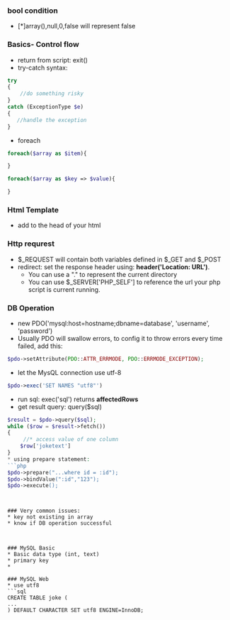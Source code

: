 ### bool condition
* [*]array(),null,0,false will represent false

### Basics- Control flow
* return from script: exit()
* try-catch syntax:
```php
try
{
    //do something risky
}
catch (ExceptionType $e)
{
   //handle the exception
}

```
* foreach
```php
foreach($array as $item){

}

foreach($array as $key => $value){

}
```

### Html Template

* add <meta charset="utf-8"> to the head of your html



### Http requrest
* $_REQUEST will contain both variables defined in $_GET and $_POST
* redirect: set the response header using: **header('Location: URL')**. 
  * You can use a "." to represent the current directory 
  * You can use $_SERVER['PHP_SELF'] to reference the url your php script is current running.

### DB Operation
* new PDO('mysql:host=hostname;dbname=database', 'username', 'password')
* Usually PDO will swallow errors, to config it to throw errors every time failed, add this:
```php
$pdo->setAttribute(PDO::ATTR_ERRMODE, PDO::ERRMODE_EXCEPTION);
```
* let the MysQL connection use utf-8
```php
$pdo->exec('SET NAMES "utf8"')
```
* run sql: exec('sql') returns **affectedRows** 
* get result query: query($sql)
```php
$result = $pdo->query($sql);
while ($row = $result->fetch())
{
     //* access value of one column
    $row['joketext']
}
* using prepare statement: 
```php
$pdo->prepare("...where id = :id");
$pdo->bindValue(":id","123");
$pdo->execute();
```
  
```


### Very common issues:
* key not existing in array
* know if DB operation successful



### MySQL Basic
* Basic data type (int, text)
* primary key
* 

### MySQL Web
* use utf8
```sql
CREATE TABLE joke (
...
) DEFAULT CHARACTER SET utf8 ENGINE=InnoDB;

```
